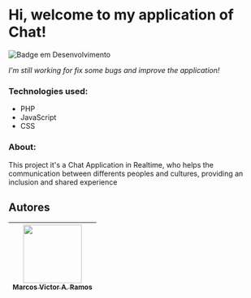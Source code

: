 <h1>Hi, welcome to my application of Chat!</h1>

![Badge em Desenvolvimento](http://img.shields.io/static/v1?label=STATUS&message=EM%20DESENVOLVIMENTO%:construction:&color=GREEN&style=for-the-badge)

<i>I'm still working for fix some bugs and improve the application!</i>

<h3>Technologies used:</h3>
<ul>
  <li>PHP</li>
  <li>JavaScript</li>
  <li>CSS</li>
</ul>

<h3>About:</h3>

<p>This project it's a Chat Application in Realtime, who helps the communication between differents peoples and cultures, providing an inclusion and shared experience </p>



## Autores

| [<img src="https://avatars.githubusercontent.com/marcovicar" width=115><br><sub>Marcos Victor A. Ramos</sub>](https://github.com/marcovicar)  |
| :---: | 
